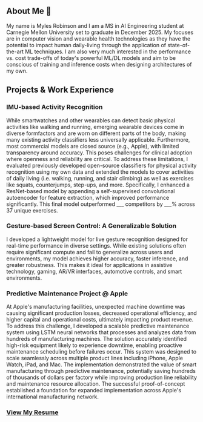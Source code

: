 ## About Me 👋

My name is Myles Robinson and I am a MS in AI Engineering student at Carnegie Mellon University set to graduate in December 2025. My focuses are in computer vision and wearable health technologies as they have the potential to impact human daily-living through the application of state-of-the-art ML techniques. I am also very much interested in the performance vs. cost trade-offs of today's powerful ML/DL models and aim to be conscious of training and inference costs when designing architectures of my own.

## Projects & Work Experience

### IMU-based Activity Recognition
While smartwatches and other wearables can detect basic physical activities like walking and running, emerging wearable devices come in diverse formfactors and are worn on different parts of the body, making many existing activity classifiers less universally applicable. Furthermore, most commercial models are closed source (e.g., Apple), with limited transparency around accuracy. This poses challenges for clinical adoption where openness and reliability are critical. To address these limitations, I evaluated previously developed open-source classifiers for physical activity recognition using my own data and extended the models to cover activities of daily living (i.e. walking, running, and stair climbing) as well as exercises like squats, counterjumps, step-ups, and more. Specifically, I enhanced a ResNet-based model by appending a self-supervised convolutional autoencoder for feature extraction, which improved performance significantly. This final model outperformed ___ competitors by ___% across 37 unique exercises.

### Gesture-based Screen Control: A Generalizable Solution
I developed a lightweight model for live gesture recognition designed for real-time performance in diverse settings. While existing solutions often require significant compute and fail to generalize across users and environments, my model achieves higher accuracy, faster inference, and greater robustness. This makes it ideal for applications in assistive technology, gaming, AR/VR interfaces, automotive controls, and smart environments.


### Predictive Maintenance Project @ Apple
At Apple's manufacturing facilities, unexpected machine downtime was causing significant production losses, decreased operational efficiency, and higher capital and operational costs, ultimately impacting product revenue. To address this challenge, I developed a scalable predictive maintenance system using LSTM neural networks that processes and analyzes data from hundreds of manufacturing machines. The solution accurately identified high-risk equipment likely to experience downtime, enabling proactive maintenance scheduling before failures occur. This system was designed to scale seamlessly across multiple product lines including iPhone, Apple Watch, iPad, and Mac. The implementation demonstrated the value of smart manufacturing through predictive maintenance, potentially saving hundreds of thousands of dollars per factory while improving production line reliability and maintenance resource allocation. The successful proof-of-concept established a foundation for expanded implementation across Apple's international manufacturing network.

 
### [View My Resume](./mylesrobinson2.docx)

<!--
**mylesarr/mylesarr** is a ✨ _special_ ✨ repository because its `README.md` (this file) appears on your GitHub profile.

Here are some ideas to get you started:

- 🔭 I’m currently working on ...
- 🌱 I’m currently learning ...
- 👯 I’m looking to collaborate on ...
- 🤔 I’m looking for help with ...
- 💬 Ask me about ...
- 📫 How to reach me: ...
- 😄 Pronouns: ...
- ⚡ Fun fact: ...
-->
